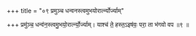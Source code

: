 +++
title = "०९ प्रमुञ्च धन्वनस्त्वमुभयोरार्त्न्योर्ज्याम्"

+++
प्रमु॑ञ्च॒ धन्व॑न॒स्त्वमु॒भयो॒रार्त्न्यो॒र्ज्याम्। याश्च॑ ते॒ हस्त॒ऽइष॑वः॒ परा॒ ता भ॑गवो वप ॥९ ॥